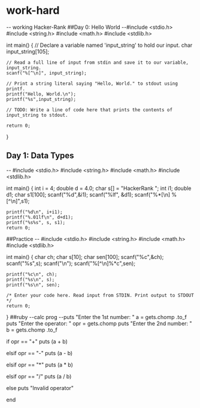# work-hard
-- working Hacker-Rank
##Day 0: Hello World
--#include <stdio.h>
#include <string.h>
#include <math.h>
#include <stdlib.h>

int main() {
    // Declare a variable named 'input_string' to hold our input.
    char input_string[105]; 
    
    // Read a full line of input from stdin and save it to our variable, input_string.
    scanf("%[^\n]", input_string); 
    
    // Print a string literal saying "Hello, World." to stdout using printf.
    printf("Hello, World.\n");
    printf("%s",input_string);
    
    // TODO: Write a line of code here that prints the contents of input_string to stdout.
    
    return 0;
}

## Day 1: Data Types
-- #include <stdio.h>
#include <string.h>
#include <math.h>
#include <stdlib.h>

int main() {
    int i = 4;
    double d = 4.0;
    char s[] = "HackerRank ";
    int i1;
    double d1;
    char s1[100];
    scanf("%d",&i1);
    scanf("%lf", &d1);
    scanf("%*[\n] %[^\n]",s1);

    printf("%d\n", i+i1);
    printf("%.01lf\n", d+d1);
    printf("%s%s", s, s1);
    return 0;
   ##Practice
   -- #include <stdio.h>
#include <string.h>
#include <math.h>
#include <stdlib.h>

int main() 
{
    char ch;
    char s[10];
    char sen[100];
    scanf("%c",&ch);
    scanf("%s",s);
    scanf("\n");
    scanf("%[^\n]%*c",sen);

    printf("%c\n", ch);
    printf("%s\n", s);
    printf("%s\n", sen);

    /* Enter your code here. Read input from STDIN. Print output to STDOUT */    
    return 0;
}
 ##ruby
 --calc prog
 --puts "Enter the 1st number: "
a = gets.chomp .to_f
puts "Enter the operator: "
opr = gets.chomp
puts "Enter the 2nd number: "
b = gets.chomp .to_f


if opr == "+"
   puts (a + b)

elsif opr == "-"
  puts (a - b)

elsif opr == "*"
   puts (a * b)

elsif opr == "/"
    puts (a / b)

else
    puts "Invalid operator"

  end

  
